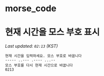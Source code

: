 # morse_code
# 현재 시간을 모스 부호 표시
<!-- MORSE_TIME_START -->
_Last updated: `02:13` (KST)_

```
현재 시간을 입력하세요. 모스 부호로 바꿉니다
----- ..--- .---- ...--
모스 부호를 다시 현재 시간으로 바꿉니다
0213
```
<!-- MORSE_TIME_END -->
